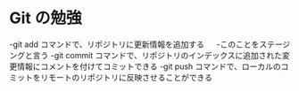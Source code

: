 # Git の勉強

 -git add コマンドで、リポジトリに更新情報を追加する
　 -このことをステージングと言う
 -git commit コマンドで、リポジトリのインデックスに追加された変更情報にコメントを付けてコミットできる
 -git push コマンドで、ローカルのコミットをリモートのリポジトリに反映させることができる
